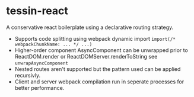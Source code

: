 # tessin-react

A conservative react boilerplate using a declarative routing strategy.

- Supports code splitting using webpack dynamic import `import(/* webpackChunkName: ... */ ...)`
- Higher-order component AsyncComponent can be unwrapped prior to ReactDOM.render or ReactDOMServer.renderToString see `unwrapAsyncComponent`
- Nested routes aren't supported but the pattern used can be applied recursivly.
- Client and server webpack compilation run in seperate processes for better performance.

